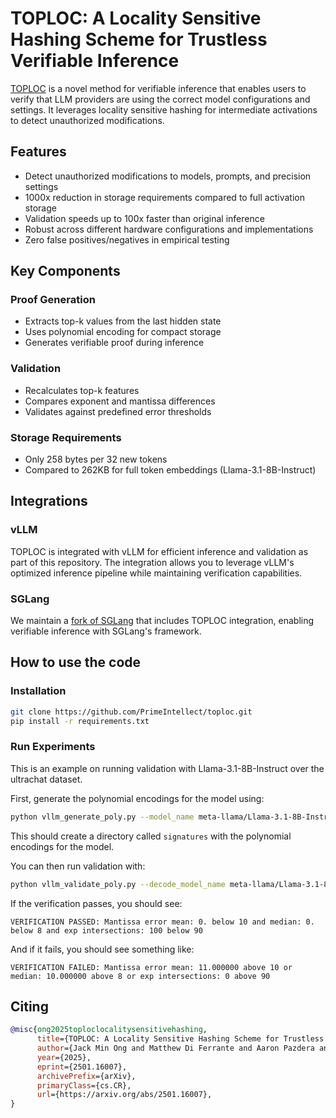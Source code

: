 # TOPLOC: A Locality Sensitive Hashing Scheme for Trustless Verifiable Inference

[TOPLOC](https://arxiv.org/abs/2501.16007) is a novel method for verifiable inference that enables users to verify that LLM providers are using the correct model configurations and settings. It leverages locality sensitive hashing for intermediate activations to detect unauthorized modifications.

## Features

- Detect unauthorized modifications to models, prompts, and precision settings
- 1000x reduction in storage requirements compared to full activation storage
- Validation speeds up to 100x faster than original inference
- Robust across different hardware configurations and implementations
- Zero false positives/negatives in empirical testing

## Key Components

### Proof Generation
- Extracts top-k values from the last hidden state
- Uses polynomial encoding for compact storage
- Generates verifiable proof during inference

### Validation
- Recalculates top-k features
- Compares exponent and mantissa differences
- Validates against predefined error thresholds

### Storage Requirements
- Only 258 bytes per 32 new tokens
- Compared to 262KB for full token embeddings (Llama-3.1-8B-Instruct)

## Integrations

### vLLM
TOPLOC is integrated with vLLM for efficient inference and validation as part of this repository. The integration allows you to leverage vLLM's optimized inference pipeline while maintaining verification capabilities.

### SGLang
We maintain a [fork of SGLang](https://github.com/PrimeIntellect-ai/sglang) that includes TOPLOC integration, enabling verifiable inference with SGLang's framework.

## How to use the code

### Installation

```bash
git clone https://github.com/PrimeIntellect/toploc.git
pip install -r requirements.txt
```

### Run Experiments

This is an example on running validation with Llama-3.1-8B-Instruct over the ultrachat dataset.

First, generate the polynomial encodings for the model using:

```bash
python vllm_generate_poly.py --model_name meta-llama/Llama-3.1-8B-Instruct --tp 1 --n_samples 4 --save_dir signatures --max_decode_tokens 512 --dataset_name stingning/ultrachat --dtype bfloat16
```

This should create a directory called `signatures` with the polynomial encodings for the model.

You can then run validation with:

```bash
python vllm_validate_poly.py --decode_model_name meta-llama/Llama-3.1-8B-Instruct --validate_model_name meta-llama/Llama-3.1-8B-Instruct --tp 1 --n_samples 4 --save_dir just4 --max_decode_tokens 512 --dataset_name stingning/ultrachat --dtype bfloat16 --attn flash
```

If the verification passes, you should see:

```
VERIFICATION PASSED: Mantissa error mean: 0. below 10 and median: 0. below 8 and exp intersections: 100 below 90
```

And if it fails, you should see something like:

```
VERIFICATION FAILED: Mantissa error mean: 11.000000 above 10 or median: 10.000000 above 8 or exp intersections: 0 above 90  
```

## Citing

```bibtex
@misc{ong2025toploclocalitysensitivehashing,
      title={TOPLOC: A Locality Sensitive Hashing Scheme for Trustless Verifiable Inference}, 
      author={Jack Min Ong and Matthew Di Ferrante and Aaron Pazdera and Ryan Garner and Sami Jaghouar and Manveer Basra and Johannes Hagemann},
      year={2025},
      eprint={2501.16007},
      archivePrefix={arXiv},
      primaryClass={cs.CR},
      url={https://arxiv.org/abs/2501.16007}, 
}
```
